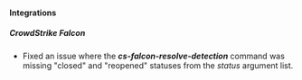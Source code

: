 
#### Integrations
##### CrowdStrike Falcon
- Fixed an issue where the ***cs-falcon-resolve-detection*** command was missing "closed" and "reopened" statuses from the *status* argument list.
